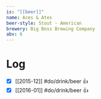 ```yaml
---
is: "[[beer]]"
name: Aces & Ates
beer-style: Stout - American
brewery: Big Boss Brewing Company
abv: 6
---
```

# Log
- [x] [[2015-12]] #do/drink/beer 👍
- [x] [[2016-01]] #do/drink/beer 👍
